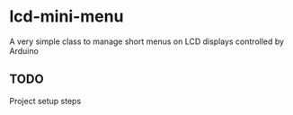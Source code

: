 # lcd-mini-menu
A very simple class to manage short menus on LCD displays controlled by Arduino

## TODO
Project setup steps

